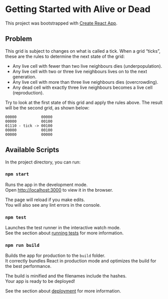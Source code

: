 # Getting Started with Alive or Dead

This project was bootstrapped with [Create React App](https://github.com/facebook/create-react-app).

## Problem

This grid is subject to changes on what is called a tick. When a grid “ticks”, these are the rules to determine the next state of the grid:

* Any live cell with fewer than two live neighbours dies (underpopulation).
* Any live cell with two or three live neighbours lives on to the next generation.
* Any live cell with more than three live neighbours dies (overcrowding).
* Any dead cell with exactly three live neighbours becomes a live cell (reproduction).

Try to look at the first state of this grid and apply the rules above. The result will be the second grid, as shown below:


`00000           00000`  
`00000           00100`  
`01110 - tick -> 00100`  
`00000           00100`  
`00000           00000`  

## Available Scripts

In the project directory, you can run:

### `npm start`

Runs the app in the development mode.\
Open [http://localhost:3000](http://localhost:3000) to view it in the browser.

The page will reload if you make edits.\
You will also see any lint errors in the console.

### `npm test`

Launches the test runner in the interactive watch mode.\
See the section about [running tests](https://facebook.github.io/create-react-app/docs/running-tests) for more information.

### `npm run build`

Builds the app for production to the `build` folder.\
It correctly bundles React in production mode and optimizes the build for the best performance.

The build is minified and the filenames include the hashes.\
Your app is ready to be deployed!

See the section about [deployment](https://facebook.github.io/create-react-app/docs/deployment) for more information.